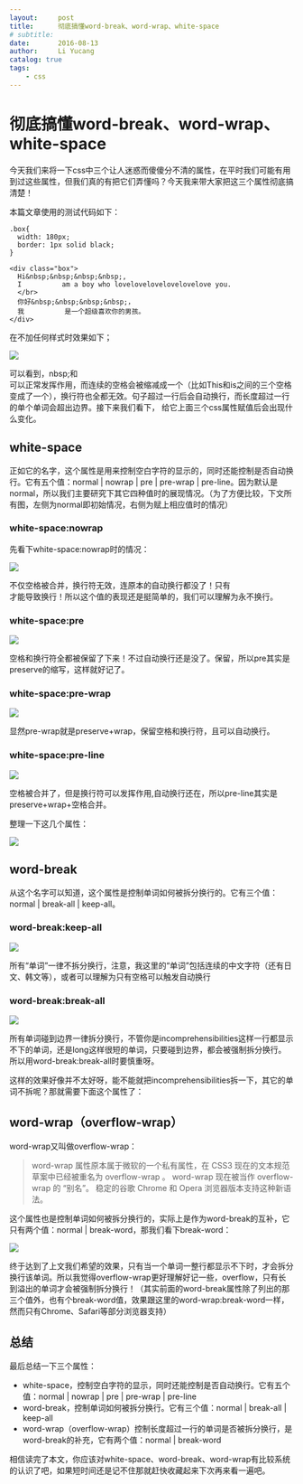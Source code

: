 ```yaml
---
layout:     post
title:      彻底搞懂word-break、word-wrap、white-space
# subtitle:
date:       2016-08-13
author:     Li Yucang
catalog: true
tags:
    - css
---
```


# 彻底搞懂word-break、word-wrap、white-space

今天我们来将一下css中三个让人迷惑而傻傻分不清的属性，在平时我们可能有用到过这些属性，但我们真的有把它们弄懂吗？今天我来带大家把这三个属性彻底搞清楚！

本篇文章使用的测试代码如下：

````
.box{
  width: 180px;
  border: 1px solid black;
}

<div class="box">
  Hi&nbsp;&nbsp;&nbsp;&nbsp;,
  I          am a boy who lovelovelovelovelovelove you.
  </br>
  你好&nbsp;&nbsp;&nbsp;&nbsp;，
  我          是一个超级喜欢你的男孩。
</div>
````
在不加任何样式时效果如下；

![](http://cdn.vivigo.xyz/blog/1536162047819_blog.png)

可以看到，nbsp;和</br>可以正常发挥作用，而连续的空格会被缩减成一个（比如This和is之间的三个空格变成了一个），换行符也全都无效。句子超过一行后会自动换行，而长度超过一行的单个单词会超出边界。接下来我们看下， 给它上面三个css属性赋值后会出现什么变化。

## white-space

正如它的名字，这个属性是用来控制空白字符的显示的，同时还能控制是否自动换行。它有五个值：normal | nowrap | pre | pre-wrap | pre-line。因为默认是normal，所以我们主要研究下其它四种值时的展现情况。（为了方便比较，下文所有图，左侧为normal即初始情况，右侧为赋上相应值时的情况）

### white-space:nowrap

先看下white-space:nowrap时的情况：

![](http://cdn.vivigo.xyz/blog/1536162148107_blog.png)

不仅空格被合并，换行符无效，连原本的自动换行都没了！只有</br>才能导致换行！所以这个值的表现还是挺简单的，我们可以理解为永不换行。

### white-space:pre

![](http://cdn.vivigo.xyz/blog/1536162322727_blog.png)

空格和换行符全都被保留了下来！不过自动换行还是没了。保留，所以pre其实是preserve的缩写，这样就好记了。

### white-space:pre-wrap

![](http://cdn.vivigo.xyz/blog/1536162409019_blog.png)

显然pre-wrap就是preserve+wrap，保留空格和换行符，且可以自动换行。

### white-space:pre-line

![](http://cdn.vivigo.xyz/blog/1536162474427_blog.png)

空格被合并了，但是换行符可以发挥作用,自动换行还在，所以pre-line其实是preserve+wrap+空格合并。

整理一下这几个属性：

![](http://cdn.vivigo.xyz/blog/1536163603920_blog.png)

## word-break

从这个名字可以知道，这个属性是控制单词如何被拆分换行的。它有三个值：normal | break-all | keep-all。

### word-break:keep-all

![](http://cdn.vivigo.xyz/blog/1536163733070_blog.png)

所有“单词”一律不拆分换行，注意，我这里的“单词”包括连续的中文字符（还有日文、韩文等），或者可以理解为只有空格可以触发自动换行

### word-break:break-all

![](http://cdn.vivigo.xyz/blog/1536163795278_blog.png)

所有单词碰到边界一律拆分换行，不管你是incomprehensibilities这样一行都显示不下的单词，还是long这样很短的单词，只要碰到边界，都会被强制拆分换行。所以用word-break:break-all时要慎重呀。

这样的效果好像并不太好呀，能不能就把incomprehensibilities拆一下，其它的单词不拆呢？那就需要下面这个属性了：

## word-wrap（overflow-wrap）

word-wrap又叫做overflow-wrap：

>word-wrap 属性原本属于微软的一个私有属性，在 CSS3 现在的文本规范草案中已经被重名为 overflow-wrap 。 word-wrap 现在被当作 overflow-wrap 的 “别名”。 稳定的谷歌 Chrome 和 Opera 浏览器版本支持这种新语法。

这个属性也是控制单词如何被拆分换行的，实际上是作为word-break的互补，它只有两个值：normal | break-word，那我们看下break-word：

![](http://cdn.vivigo.xyz/blog/1536163971265_blog.png)

终于达到了上文我们希望的效果，只有当一个单词一整行都显示不下时，才会拆分换行该单词。所以我觉得overflow-wrap更好理解好记一些，overflow，只有长到溢出的单词才会被强制拆分换行！（其实前面的word-break属性除了列出的那三个值外，也有个break-word值，效果跟这里的word-wrap:break-word一样，然而只有Chrome、Safari等部分浏览器支持）

## 总结

最后总结一下三个属性：

* white-space，控制空白字符的显示，同时还能控制是否自动换行。它有五个值：normal | nowrap | pre | pre-wrap | pre-line
* word-break，控制单词如何被拆分换行。它有三个值：normal | break-all | keep-all
* word-wrap（overflow-wrap）控制长度超过一行的单词是否被拆分换行，是word-break的补充，它有两个值：normal | break-word

相信读完了本文，你应该对white-space、word-break、word-wrap有比较系统的认识了吧，如果短时间还是记不住那就赶快收藏起来下次再来看一遍吧。